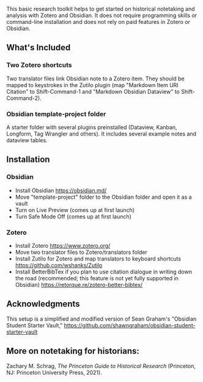 This basic research toolkit helps to get started on historical notetaking and analysis with Zotero and Obsidian. It does not require programming skills or command-line installation and does not rely on paid features in Zotero or Obsidian.
## What's Included
### Two Zotero shortcuts
Two translator files link Obsidian note to a Zotero item. They should be mapped to keystrokes in the Zutilo plugin (map "Markdown Item URI Citation" to Shift-Command-1 and "Markdown Obsidian Dataview" to Shift-Command-2).
### Obsidian template-project folder
A starter folder with several plugins preinstalled (Dataview, Kanban, Longform, Tag Wrangler and others). It includes several example notes and dataview tables.
## Installation
### Obsidian
- Install Obsidian https://obsidian.md/
- Move "template-project" folder to the Obsidian folder and open it as a vault
- Turn on Live Preview (comes up at first launch)
- Turn Safe Mode Off (comes up at first launch)
### Zotero
- Install Zotero https://www.zotero.org/
- Move two translator files to Zotero/translators folder
- Install Zutilo for Zotero and map translators to keyboard shortcuts https://github.com/wshanks/Zutilo
- Install BetterBibTex if you plan to use citation dialogue in writing down the road (recommended; this feature is not yet fully supported in Obsidian) https://retorque.re/zotero-better-bibtex/
## Acknowledgments
This setup is a simplified and modified version of Sean Graham's "Obsidian Student Starter Vault," https://github.com/shawngraham/obsidian-student-starter-vault
## More on notetaking for historians:
Zachary M. Schrag, _The Princeton Guide to Historical Research_ (Princeton, NJ: Princeton University Press, 2021).
